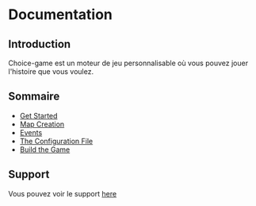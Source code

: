 # Documentation

## Introduction

Choice-game est un moteur de jeu personnalisable où vous pouvez jouer l'histoire que vous voulez.

## Sommaire
* [Get Started](Get_started.md#get-started)
* [Map Creation](Map_creation.md#map-creation)
* [Events](Events.md#events)
* [The Configuration File](Config.md#the-configuration-file)
* [Build the Game](Build.md#build-the-game)

## Support
Vous pouvez voir le support [here](Build.md#3-test-the-resources)
